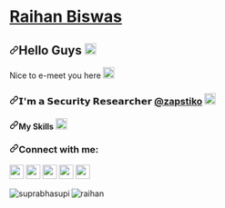 <h1><a href="https://zapstiko.github.io/">Raihan Biswas</a></h1>

<h2 dir="auto"><a id="user-content-hello-guys-" class="anchor" aria-hidden="true" href="#hello-guys-"><svg class="octicon octicon-link" viewBox="0 0 16 16" version="1.1" width="16" height="16" aria-hidden="true"><path fill-rule="evenodd" d="M7.775 3.275a.75.75 0 001.06 1.06l1.25-1.25a2 2 0 112.83 2.83l-2.5 2.5a2 2 0 01-2.83 0 .75.75 0 00-1.06 1.06 3.5 3.5 0 004.95 0l2.5-2.5a3.5 3.5 0 00-4.95-4.95l-1.25 1.25zm-4.69 9.64a2 2 0 010-2.83l2.5-2.5a2 2 0 012.83 0 .75.75 0 001.06-1.06 3.5 3.5 0 00-4.95 0l-2.5 2.5a3.5 3.5 0 004.95 4.95l1.25-1.25a.75.75 0 00-1.06-1.06l-1.25 1.25a2 2 0 01-2.83 0z"></path></svg></a>Hello Guys <g-emoji class="g-emoji" alias="wave" fallback-src="https://github.githubassets.com/images/icons/emoji/unicode/1f44b.png"><img class="emoji" alt="wave" height="20" width="20" src="https://github.githubassets.com/images/icons/emoji/unicode/1f44b.png"></g-emoji></h2>

<p dir="auto">Nice to e-meet you here <g-emoji class="g-emoji" alias="wink" fallback-src="https://github.githubassets.com/images/icons/emoji/unicode/1f609.png"><img class="emoji" alt="wink" height="20" width="20" src="https://github.githubassets.com/images/icons/emoji/unicode/1f609.png"></g-emoji></p>

<h3 dir="auto"><a id="user-content-im-a-senior-frontend-engineer-gojek-" class="anchor" aria-hidden="true" href="#im-a-senior-frontend-engineer-gojek-"><svg class="octicon octicon-link" viewBox="0 0 16 16" version="1.1" width="16" height="16" aria-hidden="true"><path fill-rule="evenodd" d="M7.775 3.275a.75.75 0 001.06 1.06l1.25-1.25a2 2 0 112.83 2.83l-2.5 2.5a2 2 0 01-2.83 0 .75.75 0 00-1.06 1.06 3.5 3.5 0 004.95 0l2.5-2.5a3.5 3.5 0 00-4.95-4.95l-1.25 1.25zm-4.69 9.64a2 2 0 010-2.83l2.5-2.5a2 2 0 012.83 0 .75.75 0 001.06-1.06 3.5 3.5 0 00-4.95 0l-2.5 2.5a3.5 3.5 0 004.95 4.95l1.25-1.25a.75.75 0 00-1.06-1.06l-1.25 1.25a2 2 0 01-2.83 0z"></path></svg></a>𝗜'𝗺 𝗮 <b>𝗦𝗲𝗰𝘂𝗿𝗶𝘁𝘆 𝗥𝗲𝘀𝗲𝗮𝗿𝗰𝗵𝗲𝗿</b> <a href="https://github.com/zapstiko">@zapstiko</a> <g-emoji class="g-emoji" alias="rocket" fallback-src="https://github.githubassets.com/images/icons/emoji/unicode/1f680.png"><img class="emoji" alt="rocket" height="20" width="20" src="https://github.githubassets.com/images/icons/emoji/unicode/1f680.png"></g-emoji></h3>

<!-- my skill -->

<h4 dir="auto"><a id="user-content-my-skills-️" class="anchor" aria-hidden="true" href="#my-skills-️"><svg class="octicon octicon-link" viewBox="0 0 16 16" version="1.1" width="16" height="16" aria-hidden="true"><path fill-rule="evenodd" d="M7.775 3.275a.75.75 0 001.06 1.06l1.25-1.25a2 2 0 112.83 2.83l-2.5 2.5a2 2 0 01-2.83 0 .75.75 0 00-1.06 1.06 3.5 3.5 0 004.95 0l2.5-2.5a3.5 3.5 0 00-4.95-4.95l-1.25 1.25zm-4.69 9.64a2 2 0 010-2.83l2.5-2.5a2 2 0 012.83 0 .75.75 0 001.06-1.06 3.5 3.5 0 00-4.95 0l-2.5 2.5a3.5 3.5 0 004.95 4.95l1.25-1.25a.75.75 0 00-1.06-1.06l-1.25 1.25a2 2 0 01-2.83 0z"></path></svg></a>My Skills <g-emoji class="g-emoji" alias="writing_hand" fallback-src="https://github.githubassets.com/images/icons/emoji/unicode/270d.png"><img class="emoji" alt="writing_hand" height="20" width="20" src="https://github.githubassets.com/images/icons/emoji/unicode/270d.png"></g-emoji></h4>

<h3 align="left" dir="auto"><a id="user-content-
  -with-me" class="anchor" aria-hidden="true" href="#connect-with-me"><svg class="octicon octicon-link" viewBox="0 0 16 16" version="1.1" width="16" height="16" aria-hidden="true"><path fill-rule="evenodd" d="M7.775 3.275a.75.75 0 001.06 1.06l1.25-1.25a2 2 0 112.83 2.83l-2.5 2.5a2 2 0 01-2.83 0 .75.75 0 00-1.06 1.06 3.5 3.5 0 004.95 0l2.5-2.5a3.5 3.5 0 00-4.95-4.95l-1.25 1.25zm-4.69 9.64a2 2 0 010-2.83l2.5-2.5a2 2 0 012.83 0 .75.75 0 001.06-1.06 3.5 3.5 0 00-4.95 0l-2.5 2.5a3.5 3.5 0 004.95 4.95l1.25-1.25a.75.75 0 00-1.06-1.06l-1.25 1.25a2 2 0 01-2.83 0z"></path></svg></a>Connect with me:</h3>
  
  <!-- Social Median --> 

<a href="https://twitter.com/zapstiko" rel="nofollow"><img src="https://camo.githubusercontent.com/dfc73dda18a2a844b283a8b227adaeae788ac4900d62c300d5ec1eea6459861e/68747470733a2f2f692e696d6775722e636f6d2f4357334d7561462e706e67" width="25" data-canonical-src="https://i.imgur.com/CW3MuaF.png" style="max-width: 100%;"></a> <a href="https://www.instagram.com/zapstiko/" rel="nofollow"><img src="https://camo.githubusercontent.com/b0c862fb357c967dc8e172a746b7f536281b2f830f9560763ec72303b0dcdbd2/68747470733a2f2f692e696d6775722e636f6d2f317a36696a72422e706e67" width="25" data-canonical-src="https://i.imgur.com/1z6ijrB.png" style="max-width: 100%;"></a> <a href="https://zapstiko.medium.com/" rel="nofollow"><img src="https://camo.githubusercontent.com/03d967e01338e7cbf5a5f2e621b498f542a5865e7767754d4f734554f95b2c86/68747470733a2f2f692e696d6775722e636f6d2f4d6569623867422e706e67" width="25" data-canonical-src="https://i.imgur.com/Meib8gB.png" style="max-width: 100%;"></a> <a href="https://www.linkedin.com/in/zapstiko/" rel="nofollow"><img src="https://camo.githubusercontent.com/a8e76e4ebeb66434d0fa4dd877c093a6c0e79fe457850bed7476b77144b82cf9/68747470733a2f2f692e696d6775722e636f6d2f597759777855502e706e67" width="25" data-canonical-src="https://i.imgur.com/YwYwxUP.png" style="max-width: 100%;"></a> <a href="https://www.zapstiko.com/" rel="nofollow"><img src="https://camo.githubusercontent.com/8177cc65380a07e113f5f932821c853e8d4b71071396816b1afeb69850b44001/68747470733a2f2f692e696d6775722e636f6d2f73514f386b67442e706e67" width="25" data-canonical-src="https://i.imgur.com/YwYwxUP.png" style="max-width: 100%;"></a> 


<!-- Langues used -->


<img align="left" src="https://github-readme-stats.vercel.app/api/top-langs?username=zapstiko" alt="suprabhasupi" data-canonical-src="https://github-readme-stats.vercel.app/api/top-langs?username=suprabhasupi&amp;show_icons=true&amp;locale=en&amp;layout=compact" style="max-width: 100%;">

<!-- github -->

<img align="center" src="https://github-readme-stats.vercel.app/api?username=zapstiko" alt="raihan" data-canonical-src="https://github-readme-stats.vercel.app/api?username=zapstiko&amp;show_icons=true&amp;locale=en" style="max-width: 100%;">
